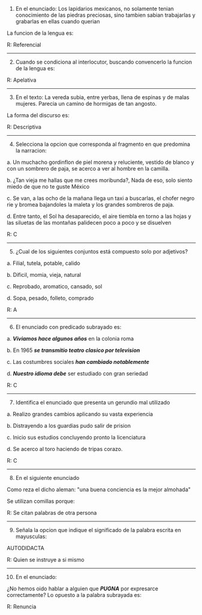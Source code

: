 1. En el enunciado: 
Los lapidarios mexicanos, no solamente tenian conocimiento de las piedras preciosas, sino tambien sabian trabajarlas y grabarlas en ellas cuando querian

La funcion de la lengua es:

R: Referencial

--- 

2. Cuando se condiciona al interlocutor, buscando convencerlo la funcion de la lengua es: 

R: Apelativa 

--- 
3. En el texto:
La vereda subia, entre yerbas, llena de espinas y de malas mujeres. Parecia un camino de hormigas de tan angosto. 

La forma del discurso es:

R: Descriptiva 

--- 
4. Selecciona la opcion que corresponda al fragmento en que predomina la narracion:

a. Un muchacho gordinflon de piel morena y reluciente, vestido de blanco y con un sombrero de paja, se acerco a ver al hombre en la camilla.

b. ¿Tan vieja me hallas que me crees moribunda?, Nada de eso, solo siento miedo de que no te guste México

c. Se van, a las ocho de la mañana llega un taxi a buscarlas, el chofer negro rie y bromea bajandoles la maleta y los grandes sombreros de paja.

d. Entre tanto, el Sol ha desaparecido, el aire tiembla en torno a las hojas y las siluetas de las montañas palidecen poco a poco y se disuelven

R: C 

--- 
5. ¿Cual de los siguientes conjuntos está compuesto solo por adjetivos?

a. Filial, tutela, potable, calido

b. Dificil, momia, vieja, natural

c. Reprobado, aromatico, cansado, sol

d. Sopa, pesado, folleto, comprado

R: A 

--- 
6. El enunciado con predicado subrayado es:

a. ***Viviamos hace algunos años*** en  la colonia roma

b. En 1965 ***se transmitio teatro clasico por television***

c. Las costumbres sociales ***han cambiado notablemente***

d. ***Nuestro idioma debe*** ser estudiado con gran seriedad


R: C 

--- 
7. Identifica el enunciado que presenta un gerundio mal utilizado 

a. Realizo grandes cambios aplicando su vasta experiencia

b. Distrayendo a los guardias pudo salir de prision

c. Inicio sus estudios concluyendo pronto la licenciatura

d. Se acerco al toro haciendo de tripas corazo.

R: C 

--- 
8. En el siguiente enunciado

Como reza el dicho aleman: "una buena conciencia es la mejor almohada"

Se utilizan comillas porque:

R: Se citan palabras de otra persona 

--- 
9. Señala la opcion que indique el significado de la palabra escrita en mayusculas:

AUTODIDACTA 

R: Quien se instruye a si mismo

--- 
10. En el enunciado:

¿No hemos oido hablar a alguien que ***PUGNA*** por expresarce correctamente?
Lo opuesto a la palabra subrayada es:

R: Renuncia 

